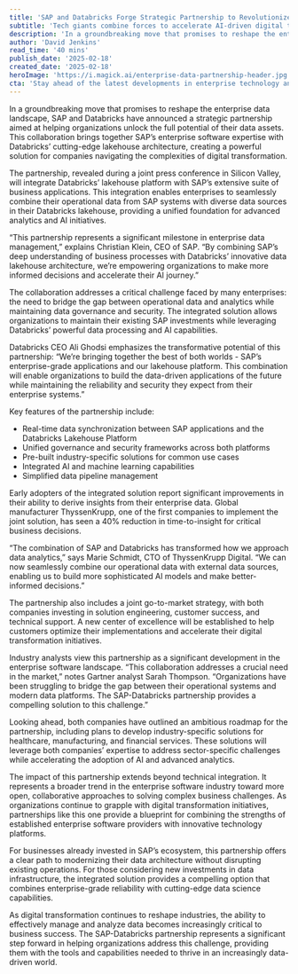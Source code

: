 ```yaml
---
title: 'SAP and Databricks Forge Strategic Partnership to Revolutionize Enterprise Data Management'
subtitle: 'Tech giants combine forces to accelerate AI-driven digital transformation'
description: 'In a groundbreaking move that promises to reshape the enterprise data landscape, SAP and Databricks have announced a strategic partnership aimed at helping organizations unlock the full potential of their data assets. This collaboration brings together SAP\'s enterprise software expertise with Databricks\' cutting-edge lakehouse architecture, creating a powerful solution for companies navigating the complexities of digital transformation.'
author: 'David Jenkins'
read_time: '40 mins'
publish_date: '2025-02-18'
created_date: '2025-02-18'
heroImage: 'https://i.magick.ai/enterprise-data-partnership-header.jpg'
cta: 'Stay ahead of the latest developments in enterprise technology and AI implementation. Follow us on LinkedIn for exclusive insights and analysis of game-changing partnerships like SAP-Databricks that are reshaping the future of business.'
---
```


In a groundbreaking move that promises to reshape the enterprise data landscape, SAP and Databricks have announced a strategic partnership aimed at helping organizations unlock the full potential of their data assets. This collaboration brings together SAP’s enterprise software expertise with Databricks’ cutting-edge lakehouse architecture, creating a powerful solution for companies navigating the complexities of digital transformation.

The partnership, revealed during a joint press conference in Silicon Valley, will integrate Databricks’ lakehouse platform with SAP’s extensive suite of business applications. This integration enables enterprises to seamlessly combine their operational data from SAP systems with diverse data sources in their Databricks lakehouse, providing a unified foundation for advanced analytics and AI initiatives.

“This partnership represents a significant milestone in enterprise data management,” explains Christian Klein, CEO of SAP. “By combining SAP’s deep understanding of business processes with Databricks’ innovative data lakehouse architecture, we’re empowering organizations to make more informed decisions and accelerate their AI journey.”

The collaboration addresses a critical challenge faced by many enterprises: the need to bridge the gap between operational data and analytics while maintaining data governance and security. The integrated solution allows organizations to maintain their existing SAP investments while leveraging Databricks’ powerful data processing and AI capabilities.

Databricks CEO Ali Ghodsi emphasizes the transformative potential of this partnership: “We’re bringing together the best of both worlds - SAP’s enterprise-grade applications and our lakehouse platform. This combination will enable organizations to build the data-driven applications of the future while maintaining the reliability and security they expect from their enterprise systems.”

Key features of the partnership include:

- Real-time data synchronization between SAP applications and the Databricks Lakehouse Platform
- Unified governance and security frameworks across both platforms
- Pre-built industry-specific solutions for common use cases
- Integrated AI and machine learning capabilities
- Simplified data pipeline management

Early adopters of the integrated solution report significant improvements in their ability to derive insights from their enterprise data. Global manufacturer ThyssenKrupp, one of the first companies to implement the joint solution, has seen a 40% reduction in time-to-insight for critical business decisions.

“The combination of SAP and Databricks has transformed how we approach data analytics,” says Marie Schmidt, CTO of ThyssenKrupp Digital. “We can now seamlessly combine our operational data with external data sources, enabling us to build more sophisticated AI models and make better-informed decisions.”

The partnership also includes a joint go-to-market strategy, with both companies investing in solution engineering, customer success, and technical support. A new center of excellence will be established to help customers optimize their implementations and accelerate their digital transformation initiatives.

Industry analysts view this partnership as a significant development in the enterprise software landscape. “This collaboration addresses a crucial need in the market,” notes Gartner analyst Sarah Thompson. “Organizations have been struggling to bridge the gap between their operational systems and modern data platforms. The SAP-Databricks partnership provides a compelling solution to this challenge.”

Looking ahead, both companies have outlined an ambitious roadmap for the partnership, including plans to develop industry-specific solutions for healthcare, manufacturing, and financial services. These solutions will leverage both companies’ expertise to address sector-specific challenges while accelerating the adoption of AI and advanced analytics.

The impact of this partnership extends beyond technical integration. It represents a broader trend in the enterprise software industry toward more open, collaborative approaches to solving complex business challenges. As organizations continue to grapple with digital transformation initiatives, partnerships like this one provide a blueprint for combining the strengths of established enterprise software providers with innovative technology platforms.

For businesses already invested in SAP’s ecosystem, this partnership offers a clear path to modernizing their data architecture without disrupting existing operations. For those considering new investments in data infrastructure, the integrated solution provides a compelling option that combines enterprise-grade reliability with cutting-edge data science capabilities.

As digital transformation continues to reshape industries, the ability to effectively manage and analyze data becomes increasingly critical to business success. The SAP-Databricks partnership represents a significant step forward in helping organizations address this challenge, providing them with the tools and capabilities needed to thrive in an increasingly data-driven world.